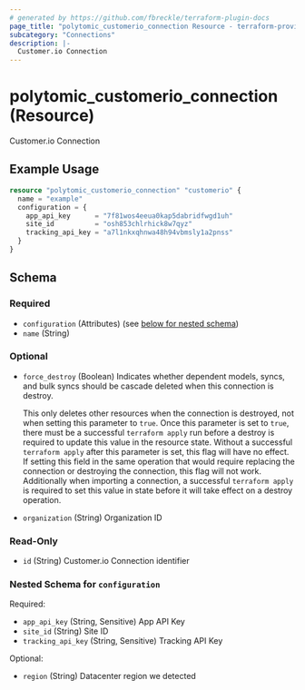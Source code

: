 ```yaml
---
# generated by https://github.com/fbreckle/terraform-plugin-docs
page_title: "polytomic_customerio_connection Resource - terraform-provider-polytomic"
subcategory: "Connections"
description: |-
  Customer.io Connection
---
```


# polytomic_customerio_connection (Resource)

Customer.io Connection

## Example Usage

```terraform
resource "polytomic_customerio_connection" "customerio" {
  name = "example"
  configuration = {
    app_api_key      = "7f81wos4eeua0kap5dabridfwgd1uh"
    site_id          = "osh853chlrhick8w7qyz"
    tracking_api_key = "a7l1nkxqhnwa48h94vbmsly1a2pnss"
  }
}
```

<!-- schema generated by tfplugindocs -->
## Schema

### Required

- `configuration` (Attributes) (see [below for nested schema](#nestedatt--configuration))
- `name` (String)

### Optional

- `force_destroy` (Boolean) Indicates whether dependent models, syncs, and bulk syncs should be cascade
deleted when this connection is destroy.

  This only deletes other resources when the connection is destroyed, not when
setting this parameter to `true`. Once this parameter is set to `true`, there
must be a successful `terraform apply` run before a destroy is required to
update this value in the resource state. Without a successful `terraform apply`
after this parameter is set, this flag will have no effect. If setting this
field in the same operation that would require replacing the connection or
destroying the connection, this flag will not work. Additionally when importing
a connection, a successful `terraform apply` is required to set this value in
state before it will take effect on a destroy operation.
- `organization` (String) Organization ID

### Read-Only

- `id` (String) Customer.io Connection identifier

<a id="nestedatt--configuration"></a>
### Nested Schema for `configuration`

Required:

- `app_api_key` (String, Sensitive) App API Key
- `site_id` (String) Site ID
- `tracking_api_key` (String, Sensitive) Tracking API Key

Optional:

- `region` (String) Datacenter region we detected


